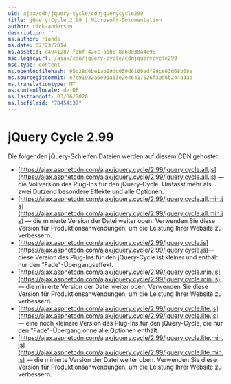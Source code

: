 ```yaml
---
uid: ajax/cdn/jquery-cycle/cdnjquerycycle299
title: jQuery-Cycle 2,99 | Microsoft-Dokumentation
author: rick-anderson
description: ''
ms.author: riande
ms.date: 07/23/2014
ms.assetid: c4941287-f0bf-42cc-abb0-8d68838a4e98
msc.legacyurl: /ajax/cdn/jquery-cycle/cdnjquerycycle299
msc.type: content
ms.openlocfilehash: 95c28d6be1ab09dd059d6160edf99ce63d68b68e
ms.sourcegitcommit: e7e91932a6e91a63e2e46417626f39d6b244a3ab
ms.translationtype: MT
ms.contentlocale: de-DE
ms.lasthandoff: 03/06/2020
ms.locfileid: "78454137"
---
```

# <a name="jquery-cycle-299"></a>jQuery Cycle 2.99

Die folgenden jQuery-Schleifen Dateien werden auf diesem CDN gehostet:

- [https://ajax.aspnetcdn.com/ajax/jquery.cycle/2.99/jquery.cycle.all.js](https://ajax.aspnetcdn.com/ajax/jquery.cycle/2.99/jquery.cycle.all.js) &mdash; die Vollversion des Plug-Ins für den jQuery-Cycle. Umfasst mehr als zwei Dutzend besondere Effekte und alle Optionen.
- [https://ajax.aspnetcdn.com/ajax/jquery.cycle/2.99/jquery.cycle.all.min.js](https://ajax.aspnetcdn.com/ajax/jquery.cycle/2.99/jquery.cycle.all.min.js) &mdash; die minierte Version der Datei weiter oben. Verwenden Sie diese Version für Produktionsanwendungen, um die Leistung Ihrer Website zu verbessern.
- [https://ajax.aspnetcdn.com/ajax/jquery.cycle/2.99/jquery.cycle.js](https://ajax.aspnetcdn.com/ajax/jquery.cycle/2.99/jquery.cycle.js)&mdash; diese Version des Plug-Ins für den jQuery-Cycle ist kleiner und enthält nur den "Fade"-Übergangseffekt.
- [https://ajax.aspnetcdn.com/ajax/jquery.cycle/2.99/jquery.cycle.min.js](https://ajax.aspnetcdn.com/ajax/jquery.cycle/2.99/jquery.cycle.min.js) &mdash; die minierte Version der Datei weiter oben. Verwenden Sie diese Version für Produktionsanwendungen, um die Leistung Ihrer Website zu verbessern.
- [https://ajax.aspnetcdn.com/ajax/jquery.cycle/2.99/jquery.cycle.lite.js](https://ajax.aspnetcdn.com/ajax/jquery.cycle/2.99/jquery.cycle.lite.js) &mdash; eine noch kleinere Version des Plug-Ins für den jQuery-Cycle, die nur den "Fade"-Übergang ohne alle Optionen enthält.
- [https://ajax.aspnetcdn.com/ajax/jquery.cycle/2.99/jquery.cycle.lite.min.js](https://ajax.aspnetcdn.com/ajax/jquery.cycle/2.99/jquery.cycle.lite.min.js) &mdash; die minierte Version der Datei weiter oben. Verwenden Sie diese Version für Produktionsanwendungen, um die Leistung Ihrer Website zu verbessern.
